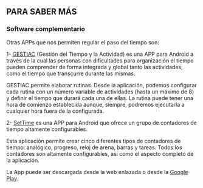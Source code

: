 ## PARA SABER MÁS

### Software complementario

Otras APPs que nos permiten regular el paso del tiempo son:

1- [GESTIAC](http://aulaabierta.arasaac.org/gestiac-0-inicio) (Gestión del Tiempo y la Actividad) es una APP para Android a través de la cual las personas con dificultades para organización el tiempo pueden comprender de forma integrada y global tanto las actividades, como el tiempo que transcurre durante las mismas.

GESTIAC permite elaborar rutinas. Desde la aplicación, podemos configurar cada rutina con un número variable de actividades (hasta un máximo de 8) y definir el tiempo que durará cada una de ellas. La rutina puede tener una hora de comienzo establecida aunque, siempre, podremos ejecutarla a cualquier hora fuera de la configurada.

2- [SetTime](http://www.accegal.org/settime/) es una APP para Android que ofrece un grupo de contadores de tiempo altamente configurables.

Esta aplicación permite crear cinco diferentes tipos de contadores de tiempo: analógico, progreso, reloj de arena, barras y tareas. Todos los contadores son altamente configurables, así como el aspecto completo de la aplicación.

La App puede ser descargada desde la web enlazada o desde la [Google Play](https://play.google.com/store/apps/details?id=es.uvigo.gti.settime&gl=ES).

